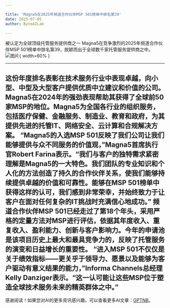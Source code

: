 ```yaml
--- 

title: 'Magna5在2025年频道合作伙伴MSP 501榜单中排名第39'
date: 2025-07-05
author: ByteAILab

--- 
```


被认定为全球顶级托管服务提供商之一
Magna5在竞争激烈的2025年频道合作伙伴MSP 501榜单中排名第39，脱颖而出于全球数千家托管服务提供商之中。![图片](https://ai-techpark.com/wp-content/uploads/Magna5-1.jpg){ width=60% }

---
这份年度排名表彰在技术服务行业中表现卓越，向小型、中型及大型客户提供优质中立建议和价值的公司。
Magna5在2024年的强劲表现帮助其获得了全球前50家MSP的地位。Magna5为全国各行业的组织服务，包括医疗保健、金融服务、制造业、教育和政府，为其提供先进的托管IT、网络安全、云计算和合规解决方案。
“Magna5的入选MSP 501反映了我们公司让我们能够提供与众不同服务的价值观，”Magna5首席执行官Robert Farina表示。“我们与客户的独特需求紧密理解是Magna5的一大特色。我们团队的专业知识和个人化的方法创造了持久的合作伙伴关系，使我们能够持续提供卓越的价值和可靠性。能够在MSP 501榜单中获得这样的认可，我们感到非常荣幸，并始终致力于让客户在面对任何复杂的IT挑战时充满信心地成功。”
频道合作伙伴MSP 501已经走过了第18个年头，采用严格的定量方法对MSP进行评估，依据其年度收入、重复收入、盈利能力、创新与客户影响力。今年的申请池是该项目历史上最大和最具竞争力的，反映了托管服务的演变和日益增长的重要性。
“进入MSP 501不仅仅是关于绩效指标——更关乎于领导力、愿景以及能够为客户驱动有意义结果的能力，”Informa Channels总经理Kelly Danziger表示。“这一认可能让这些MSP位于塑造全球技术服务未来的精英群体之中。”
---
感谢阅读！如果您对AI的更多资讯感兴趣，可以查看更多AI文章：[GPTNB](https://gptnb.com)。